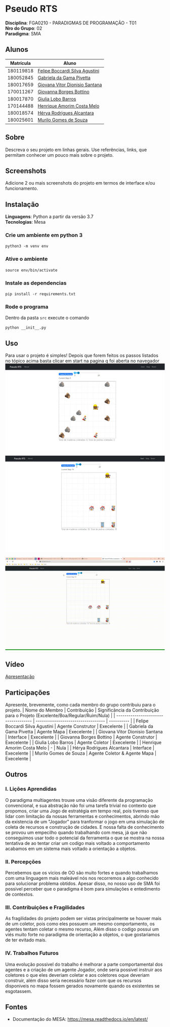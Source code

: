 # Pseudo RTS

**Disciplina**: FGA0210 - PARADIGMAS DE PROGRAMAÇÃO - T01 <br>
**Nro do Grupo**: 02<br>
**Paradigma**: SMA<br>

## Alunos
| Matrícula | Aluno                                                               |
| --------- | ------------------------------------------------------------------- |
| 180119818 | [Felipe Boccardi Silva Agustini](http://github.com/fealps)          |
| 180052845 | [Gabriela da Gama Pivetta](http://github.com/gabrielapivetta)       |
| 180017659 | [Giovana Vitor Dionisio Santana](http://github.com/giovanadionisio) |
| 170011267 | [Giovanna Borges Bottino](http://github.com/giovannabbottino)       |
| 180017870 | [Giulia Lobo Barros](http://github.com/Giuulob89)                   |
| 170144488 | [Henrique Amorim Costa Melo](http://github.com/henriqueamorim20)    |
| 180018574 | [Hérya Rodrigues Alcantara](http://github.com/hryds)                |
| 180025601 | [Murilo Gomes de Souza](http://github.com/murilogds)                |

## Sobre 
Descreva o seu projeto em linhas gerais. 
Use referências, links, que permitam conhecer um pouco mais sobre o projeto.

## Screenshots
Adicione 2 ou mais screenshots do projeto em termos de interface e/ou funcionamento.

## Instalação 
**Linguagens**: Python a partir da versão 3.7<br>
**Tecnologias**: Mesa<br>

### Crie um ambiente em python 3
```
python3 -m venv env
```

### Ative o ambiente
```
source env/bin/activate
```

### Instale as dependencias
```
pip install -r requirements.txt
```

### Rode o programa
Dentro da pasta ```src``` execute o comando
```
python __init__.py
```

## Uso 
Para usar o projeto é simples! Depois que forem feitos os passos listados no tópico acima basta clicar em start na pagina q foi aberta no navegador 
![coletor e recursos](./assets/1.jpeg)

![costrutor e construções](./assets/2.jpeg)

![simulação](./assets/3.gif)
## Vídeo
[Apresentação](https://unbbr-my.sharepoint.com/:v:/g/personal/180119818_aluno_unb_br/Ecr17EKpv5hMkgfKv6TzW3ABlDzKTlYlun7pxg5OAwrscA?e=gnqJee)

## Participações
Apresente, brevemente, como cada membro do grupo contribuiu para o projeto.
|           Nome do Membro             | Contribuição | Significância da Contribuição para o Projeto (Excelente/Boa/Regular/Ruim/Nula) |
| ------------------------------------ | ---------------------------------- | ---------- |
|   Felipe Boccardi Silva Agustini     | Agente Construtor                  | Execelente |
|   Gabriela da Gama Pivetta           | Agente Mapa                        | Execelente |
|   Giovana Vitor Dionisio Santana     | Interface                          | Execelente |
|   Giovanna Borges Bottino            | Agente Construtor                  | Execelente |
|   Giulia Lobo Barros                 | Agente Coletor                     | Execelente |
|   Henrique Amorim Costa Melo         | -                                  |    Nula    |
|   Hérya Rodrigues Alcantara          | Interface                          | Execelente |
|   Murilo Gomes de Souza              | Agente Coletor & Agente Mapa       | Execelente |

## Outros 

### I. Lições Aprendidas

O paradigma multiagentes trouxe uma visão diferente da programação convencional, e sua abstração não foi uma tarefa trivial no contexto que propomos, criar uma Jogo de estratégia em tempo real, pois tivemso que lidar com limitação da nossas ferramentas e conhecimentos, abrindo mão da existencia de um "Jogador" para tranformar o jogo em uma simulação de coleta de recursos e construção de cidades. E nossa falta de conhecimento se provou um empecilho quando trabalhando com mesa, já que não conseguimos usar todo o potencial da ferramenta o que se mostra na nossa tentativa de ao tentar criar um codigo mais voltado a comportamento acabamos em um sistema mais voltado a orientação a objetos.
### II. Percepções
Percebemos que os vicios de OO são muito fortes e quando trabalhamos com uma linguagem mais maleável nós nos recorremos a algo conhecido para solucionar problema obtidos. Apesar disso, no nosso uso de SMA foi possivel perceber que o paradigma é bom para simulações e entedimento de contextos.
### III. Contribuições e Fragilidades
As fragilidades do projeto podem ser vistas principalmente se houver mais de um coletor, pois como eles possuem um mesmo comportamento, os agentes tentam coletar o mesmo recurso, Além disso o codigo possui um viés muito forte no paradigma de orientação a objetos, o que gostariamos de ter evitado mais.
### IV. Trabalhos Futuros

Uma evolução possivel do trabalho é melhorar a parte comportamental dos agentes e a criação de um agente Jogador, onde seria possivel instruir aos coletores o que eles deveriam coletar e aos coletores oque deveriam construir, além disso seria necessário fazer com que os recursos disponiveis no mapa fossem gerados novamente quando os existentes se esgotassem.

## Fontes
 * Documentação do MESA: https://mesa.readthedocs.io/en/latest/
